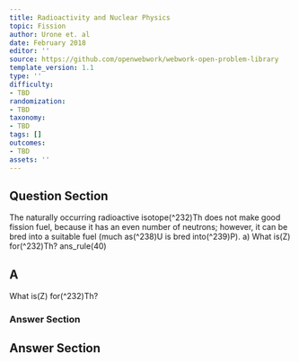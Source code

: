 ```yaml
---
title: Radioactivity and Nuclear Physics
topic: Fission
author: Urone et. al
date: February 2018
editor: ''
source: https://github.com/openwebwork/webwork-open-problem-library
template_version: 1.1
type: ''
difficulty:
- TBD
randomization:
- TBD
taxonomy:
- TBD
tags: []
outcomes:
- TBD
assets: ''
---
```


## Question Section 

The naturally occurring radioactive isotope(^232)Th does not make good fission fuel,
because it has an even number of neutrons; however, it can be bred into a suitable
fuel (much as(^238)U is bred into(^239)P). 
a) What is(Z) for(^232)Th?
ans_rule(40)

## A
What is(Z) for(^232)Th?
### Answer Section


## Answer Section

